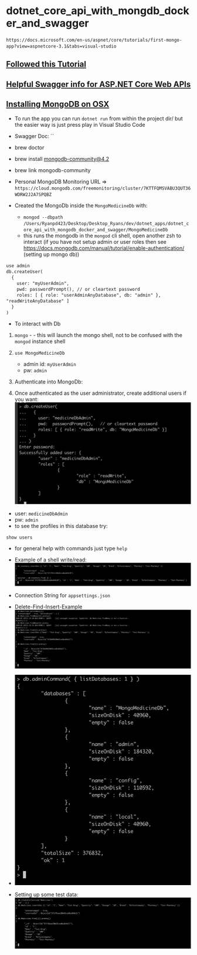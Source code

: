 # dotnet_core_api_with_mongdb_docker_and_swagger

`https://docs.microsoft.com/en-us/aspnet/core/tutorials/first-mongo-app?view=aspnetcore-3.1&tabs=visual-studio`

## [Followed this Tutorial](https://dev.to/etnicholson/developing-a-crudapi-with-asp-net-core-mongodb-docker-swagger-cf4)

## [Helpful Swagger info for ASP.NET Core Web APIs](https://docs.microsoft.com/en-us/samples/aspnet/aspnetcore.docs/getstarted-swashbuckle-aspnetcore/?tabs=visual-studio)

## [Installing MongoDB on OSX](https://docs.mongodb.com/manual/tutorial/install-mongodb-on-os-x/)

* To run the app you can run `dotnet run` from within the project dir/ but the easier way is just press play in Visual Studio Code

* Swagger Doc: ``

* brew doctor
* brew install mongodb-community@4.2
* brew link mongodb-community

* Personal MongoDB Monitoring URL => `https://cloud.mongodb.com/freemonitoring/cluster/7KTTFQMSVABU3QUT36WDRW2J2A7SPQBZ`

* Created the MongoDb inside the `MongoMedicineDb` with:  
   * `mongod --dbpath /Users/Ryanpd423/Desktop/Desktop_Ryans/dev/dotnet_apps/dotnet_core_api_with_mongodb_docker_and_swagger/MongoMedicineDb` 
   * this runs the mongodb in the `mongod` cli shell, open another zsh to interact (if you have not setup admin or user roles then see https://docs.mongodb.com/manual/tutorial/enable-authentication/ (setting up mongo db))
```
use admin
db.createUser(
  {
    user: "myUserAdmin",
    pwd: passwordPrompt(), // or cleartext password
    roles: [ { role: "userAdminAnyDatabase", db: "admin" }, "readWriteAnyDatabase" ]
  }
)
```

* To interact with Db
1. `mongo` - - this will launch the mongo shell, not to be confused with the `mongod` instance shell
2. `use MongoMedicineDb`
   * admin id: `myUserAdmin`
   * pw: `admin`
3. Authenticate into MongoDb:

4. Once authenticated as the user administrator, create additional users if you want:
![created_user_for_medicine_db](create_user_for_mongo_medicine_db.png)
* user: `medicineDbAdmin`
* pw: `admin`
* to see the profiles in this database try:
```
show users
```
* for general help with commands just type `help`

* Example of a shell write/read:
![write-read-via-shell-example](insert_and_read_example.png)

* Connection String for `appsettings.json`

* Delete-Find-Insert-Example
![delete-find-insert-example](delete_insert_find_example.png)

* ![List databases example](list_databases_example.png)

* Setting up some test data:
![test-data](setting_up_the_medicine_db_with_some_starter_data.png)




